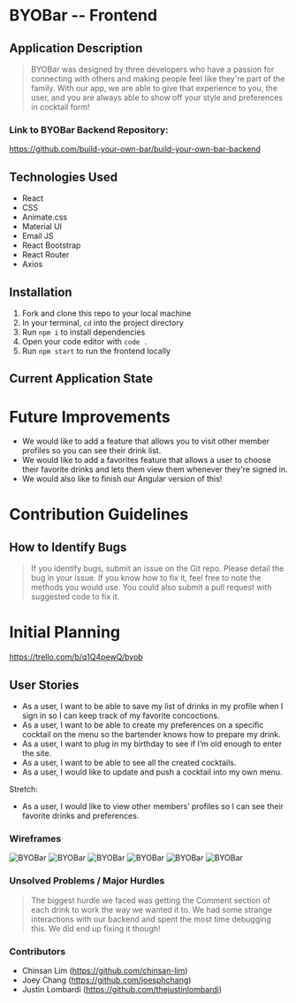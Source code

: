 # BYOBar -- Frontend

## Application Description

> BYOBar was designed by three developers who have a passion for connecting with others and making people feel like they're part of the family. With our app, we are able to give that experience to you, the user, and you are always able to show off your style and preferences in cocktail form!

### Link to BYOBar Backend Repository:

https://github.com/build-your-own-bar/build-your-own-bar-backend

## Technologies Used

- React
- CSS
- Animate.css
- Material UI
- Email JS
- React Bootstrap
- React Router
- Axios

## Installation

1. Fork and clone this repo to your local machine
2. In your terminal, `cd` into the project directory
3. Run `npm i` to install dependencies
4. Open your code editor with `code .`
5. Run `npm start` to run the frontend locally

## Current Application State

# Future Improvements

- We would like to add a feature that allows you to visit other member profiles so you can see their drink list.
- We would like to add a favorites feature that allows a user to choose their favorite drinks and lets them view them whenever they're signed in.
- We would also like to finish our Angular version of this!

# Contribution Guidelines

## How to Identify Bugs

> If you identify bugs, submit an issue on the Git repo. Please detail the bug in your issue. If you know how to fix it, feel free to note the methods you would use. You could also submit a pull request with suggested code to fix it.

# Initial Planning

https://trello.com/b/q1Q4pewQ/byob

## User Stories

- As a user, I want to be able to save my list of drinks in my profile when I sign in so I can keep track of my favorite concoctions.
- As a user, I want to be able to create my preferences on a specific cocktail on the menu so the bartender knows how to prepare my drink.
- As a user, I want to plug in my birthday to see if I’m old enough to enter the site.
- As a user, I want to be able to see all the created cocktails.
- As a user, I would like to update and push a cocktail into my own menu.

Stretch:

- As a user, I would like to view other members’ profiles so I can see their favorite drinks and preferences.

### Wireframes

![BYOBar](./planning/BYOBar_drinkcard.png)
![BYOBar](./planning/BYOBar_homepage.png)
![BYOBar](./planning/BYOBar_menu.png)
![BYOBar](./planning/BYOBar_userdrinklist.png)
![BYOBar](./planning/BYOBar_about.png)
![BYOBar](./planning/BYOBar_entrymodal.png)

### Unsolved Problems / Major Hurdles

> The biggest hurdle we faced was getting the Comment section of each drink to work the way we wanted it to. We had some strange interactions with our backend and spent the most time debugging this. We did end up fixing it though!

### Contributors

- Chinsan Lim (https://github.com/chinsan-lim)
- Joey Chang (https://github.com/joesphchang)
- Justin Lombardi (https://github.com/thejustinlombardi)
